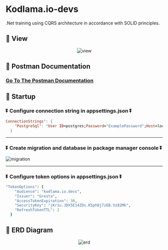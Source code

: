 # Kodlama.io-devs

.Net training using CQRS architecture in accordance with SOLID principles.

## :open_file_folder: View

<p align="center">
  <img src="https://user-images.githubusercontent.com/74189776/192102845-7cafd28f-6f05-4fe7-af98-2a2ef5395d99.png" alt="view"/>
</p>

## :newspaper: Postman Documentation

### [Go To The Postman Documentation](https://documenter.getpostman.com/view/22932272/2s83KQFSSk)

## :star2: Startup

### :arrow_double_down: Configure connection string in appsettings.json :arrow_double_down:

``` ruby
ConnectionStrings": {
    "PostgreSql": "User ID=postgres;Password="ExamplePassword";Host=localhost;Port=5432;Database=KodlamaIoDevs;"
  }
```

---

### :arrow_double_down: Create migration and database in package manager console :arrow_double_down:

<p align="left">
  <img src="https://user-images.githubusercontent.com/74189776/192103970-063f6de0-4f7e-4e07-bf85-89b2c3c73a61.png" alt="migration"/>
</p>

---

### :arrow_double_down: Configure token options in appsettings.json :arrow_double_down:

``` ruby
"TokenOptions": {
    "Audience": "kodlama.io.devs",
    "Issuer": "Gresta",
    "AccessTokenExpiration": 30,
    "SecurityKey": "jKr1u.JDX5E14ZDs.K5ph8j7zEB.Vz82Mk",
    "RefreshTokenTTL": 2
  }
```

## :floppy_disk: ERD Diagram

<p align="center">
  <img src="https://user-images.githubusercontent.com/74189776/192105010-3a950b77-f11c-439d-b7e4-7206ca9c2d60.png" alt="erd"/>
</p>
